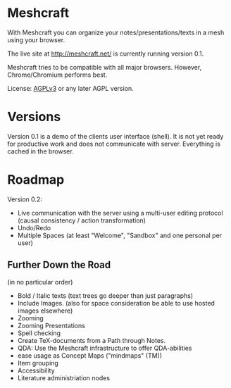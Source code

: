 Meshcraft
=========
With Meshcraft you can organize your notes/presentations/texts in a mesh using your browser.

The live site at http://meshcraft.net/ is currently running version 0.1.

Meshcraft tries to be compatible with all major browsers. However, Chrome/Chromium performs best.

License: [AGPLv3](http://www.gnu.org/licenses/agpl.html) or any later AGPL version.

Versions
========

Version 0.1 is a demo of the clients user interface (shell). It is not yet ready for productive work and does not communicate with server. Everything is cached in the browser.

Roadmap
=======

Version 0.2:
 * Live communication with the server using a multi-user editing protocol (causal consistency / action transformation)
 * Undo/Redo
 * Multiple Spaces (at least "Welcome", "Sandbox" and one personal per user)

Further Down the Road
---------------------

(in no particular order)
 * Bold / Italic texts (text trees go deeper than just paragraphs)
 * Include Images. (also for space consideration be able to use hosted images elsewhere)
 * Zooming
 * Zooming Presentations
 * Spell checking
 * Create TeX-documents from a Path through Notes.
 * QDA: Use the Meshcraft infrastructure to offer QDA-abilities
 * ease usage as Concept Maps ("mindmaps" (TM))
 * Item grouping
 * Accessibility
 * Literature administriation nodes


